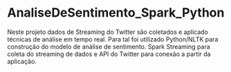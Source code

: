 # AnaliseDeSentimento_Spark_Python
Neste  projeto  dados  de  Streaming  do  Twitter são coletados e  aplicado técnicas  de  análise  em  tempo  real. Para tal foi utilizado Python/NLTK para construção do modelo de análise de sentimento. Spark Streaming para coleta do streaming de dados e API do Twitter para conexão a partir da aplicação.
